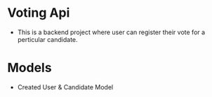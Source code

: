 # Voting Api
- This is a backend project where user can register their vote for a perticular candidate.

# Models
- Created User & Candidate Model
